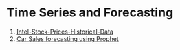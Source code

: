 # Time Series and Forecasting

1. [Intel-Stock-Prices-Historical-Data](https://github.com/SharathHebbar/Intel-Stock-Prices-Historical-Data)
2. [Car Sales forecasting using Prophet]()